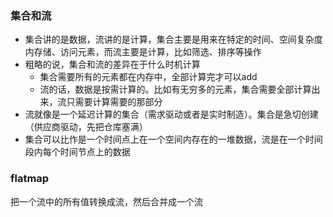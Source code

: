 ### 集合和流
- 集合讲的是数据，流讲的是计算，集合主要是用来在特定的时间、空间复杂度内存储、访问元素，而流主要是计算，比如筛选、排序等操作
- 粗略的说，集合和流的差异在于什么时机计算
    - 集合需要所有的元素都在内存中，全部计算完才可以add
    - 流的话，数据是按需计算的。比如有无穷多的元素，集合需要全部计算出来，流只需要计算需要的那部分
- 流就像是一个延迟计算的集合（需求驱动或者是实时制造）。集合是急切创建（供应商驱动，先把仓库塞满）
- 集合可以比作是一个时间点上在一个空间内存在的一堆数据，流是在一个时间段内每个时间节点上的数据



### flatmap
把一个流中的所有值转换成流，然后合并成一个流